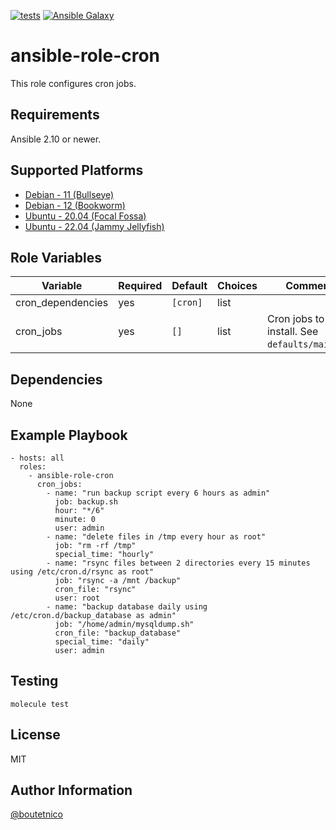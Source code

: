 [![tests](https://github.com/boutetnico/ansible-role-cron/workflows/Test%20ansible%20role/badge.svg)](https://github.com/boutetnico/ansible-role-cron/actions?query=workflow%3A%22Test+ansible+role%22)
[![Ansible Galaxy](https://img.shields.io/badge/galaxy-boutetnico.cron-blue.svg)](https://galaxy.ansible.com/boutetnico/cron)

ansible-role-cron
=================

This role configures cron jobs.

Requirements
------------

Ansible 2.10 or newer.

Supported Platforms
-------------------

- [Debian - 11 (Bullseye)](https://wiki.debian.org/DebianBullseye)
- [Debian - 12 (Bookworm)](https://wiki.debian.org/DebianBookworm)
- [Ubuntu - 20.04 (Focal Fossa)](http://releases.ubuntu.com/20.04/)
- [Ubuntu - 22.04 (Jammy Jellyfish)](http://releases.ubuntu.com/22.04/)

Role Variables
--------------

| Variable                | Required | Default               | Choices   | Comments                                       |
|-------------------------|----------|-----------------------|-----------|------------------------------------------------|
| cron_dependencies       | yes      | `[cron]`              | list      |                                                |
| cron_jobs               | yes      | `[]`                  | list      | Cron jobs to install. See `defaults/main.yml`. |

Dependencies
------------

None

Example Playbook
----------------

    - hosts: all
      roles:
        - ansible-role-cron
          cron_jobs:
            - name: "run backup script every 6 hours as admin"
              job: backup.sh
              hour: "*/6"
              minute: 0
              user: admin
            - name: "delete files in /tmp every hour as root"
              job: "rm -rf /tmp"
              special_time: "hourly"
            - name: "rsync files between 2 directories every 15 minutes using /etc/cron.d/rsync as root"
              job: "rsync -a /mnt /backup"
              cron_file: "rsync"
              user: root
            - name: "backup database daily using /etc/cron.d/backup_database as admin"
              job: "/home/admin/mysqldump.sh"
              cron_file: "backup_database"
              special_time: "daily"
              user: admin

Testing
-------

    molecule test

License
-------

MIT

Author Information
------------------

[@boutetnico](https://github.com/boutetnico)
